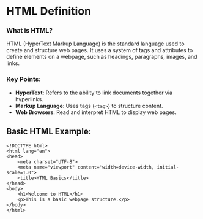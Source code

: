 # HTML Definition

### **What is HTML?**

HTML (HyperText Markup Language) is the standard language used to create and structure web pages. It uses a system of tags and attributes to define elements on a webpage, such as headings, paragraphs, images, and links.



### **Key Points:**

- **HyperText**: Refers to the ability to link documents together via hyperlinks.
- **Markup Language**: Uses tags (`<tag>`) to structure content.
- **Web Browsers**: Read and interpret HTML to display web pages.

## Basic HTML Example:

```
<!DOCTYPE html>
<html lang="en">
<head>
    <meta charset="UTF-8">
    <meta name="viewport" content="width=device-width, initial-scale=1.0">
    <title>HTML Basics</title>
</head>
<body>
    <h1>Welcome to HTML</h1>
    <p>This is a basic webpage structure.</p>
</body>
</html>
```